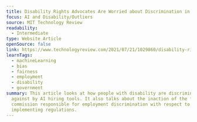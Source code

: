 ```yaml
---
title: Disability Rights Advocates Are Worried about Discrimination in AI Hiring Tools
focus: AI and Disability/Outliers
source: MIT Technology Review
readability:
  - Intermediate
type: Website Article
openSource: false
link: https://www.technologyreview.com/2021/07/21/1029860/disability-rights-employment-discrimination-ai-hiring/
learnTags:
  - machineLearning
  - bias
  - fairness
  - employment
  - disability
  - government
summary: This article looks at how people with disability are discriminated
  against by AI hiring tools. It also talks about the inaction of the federal
  commission responsible for employment discrimination with respect to
  implementing regulations.
---
```

